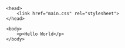 <!DOCTYPE html>

<html>

    <head>
        <link href="main.css" rel="stylesheet">
    </head>

    <body>
        <p>Hello World</p>
    </body>

</html>